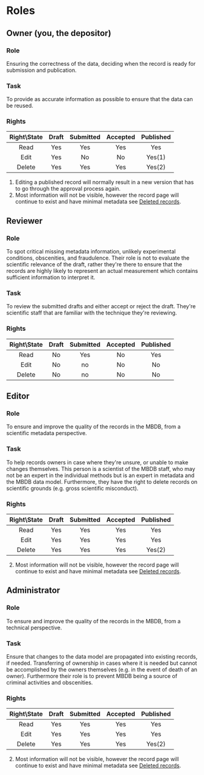 # Roles

## Owner (you, the depositor)

### Role

Ensuring the correctness of the data, deciding when the record is ready for
submission and publication.

### Task

To provide as accurate information as possible to ensure that the data can be
reused.

### Rights

| Right\State | Draft | Submitted | Accepted | Published  |
|:-----------:|:-----:|:---------:|:--------:|:----------:|
| Read        |  Yes  |    Yes    |    Yes   |     Yes    |
| Edit        |  Yes  |    No     |    No    |     Yes(1) |
| Delete      |  Yes  |    Yes    |    Yes   |     Yes(2) |

 1. Editing a published record will normally result in a new version that has to
    go through the approval process again.
 2. Most information will not be visible, however the record page will continue
    to exist and have minimal metadata see [Deleted records](deletion.md).

## Reviewer

### Role

To spot critical missing metadata information, unlikely experimental conditions,
obscenities, and fraudulence. Their role is not to evaluate the scientific
relevance of the draft, rather they're there to ensure that the records are
highly likely to represent an actual measurement which contains sufficient
information to interpret it.

### Task

To review the submitted drafts and either accept or reject the draft. They're
scientific staff that are familiar with the technique they're reviewing.

### Rights

| Right\State | Draft | Submitted | Accepted | Published |
|:-----------:|:-----:|:---------:|:--------:|:---------:|
| Read        |  No   |    Yes    |    No    |     Yes   |
| Edit        |  No   |    no     |    No    |     No    |
| Delete      |  No   |    no     |    No    |     No    |

## Editor

### Role

To ensure and improve the quality of the records in the MBDB, from a scientific
metadata perspective.

### Task

To help records owners in case where they're unsure, or unable to make changes
themselves. This person is a scientist of the MBDB staff, who may not be
an expert in the individual methods but is an expert in metadata and the MBDB data
model. Furthermore, they have the right to delete records on scientific grounds
(e.g. gross scientific misconduct).

### Rights

| Right\State | Draft | Submitted | Accepted | Published |
|:-----------:|:-----:|:---------:|:--------:|:---------:|
| Read        |  Yes  |    Yes    |   Yes    |     Yes   |
| Edit        |  Yes  |    Yes    |   Yes    |     Yes   |
| Delete      |  Yes  |    Yes    |   Yes    |     Yes(2)|

 2. Most information will not be visible, however the record page will continue
    to exist and have minimal metadata see [Deleted records](deletion.md).

## Administrator

### Role

To ensure and improve the quality of the records in the MBDB, from a technical
perspective.

### Task

Ensure that changes to the data model are propagated into existing records, if
needed. Transferring of ownership in cases where it is needed but cannot be
accomplished by the owners themselves (e.g. in the event of death of an
owner). Furthermore their role is to prevent MBDB being a source of
criminal activities and obscenities.

### Rights

| Right\State | Draft | Submitted | Accepted | Published |
|:-----------:|:-----:|:---------:|:--------:|:---------:|
| Read        |  Yes  |    Yes    |   Yes    |     Yes   |
| Edit        |  Yes  |    Yes    |   Yes    |     Yes   |
| Delete      |  Yes  |    Yes    |   Yes    |     Yes(2)|

 2. Most information will not be visible, however the record page will continue
    to exist and have minimal metadata see [Deleted records](deletion.md).
